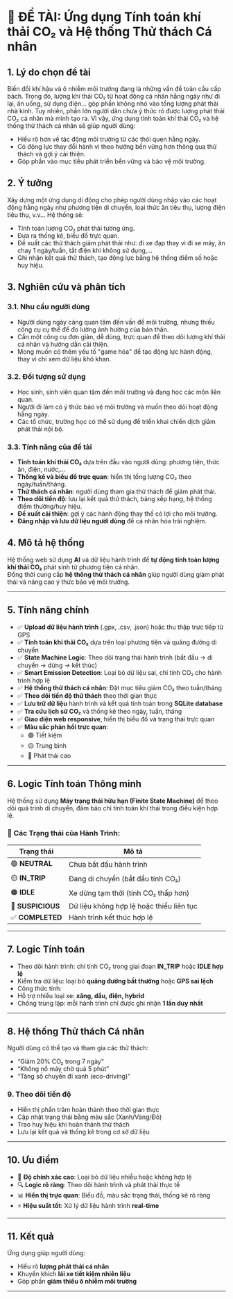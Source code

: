 
# 🌱 ĐỀ TÀI: Ứng dụng Tính toán khí thải CO₂ và Hệ thống Thử thách Cá nhân

## 1. Lý do chọn đề tài

Biến đổi khí hậu và ô nhiễm môi trường đang là những vấn đề toàn cầu cấp bách. Trong đó, lượng khí thải CO₂ từ hoạt động cá nhân hằng ngày như đi lại, ăn uống, sử dụng điện... góp phần không nhỏ vào tổng lượng phát thải nhà kính. Tuy nhiên, phần lớn người dân chưa ý thức rõ được lượng phát thải CO₂ cá nhân mà mình tạo ra. Vì vậy, ứng dụng tính toán khí thải CO₂ và hệ thống thử thách cá nhân sẽ giúp người dùng:

- Hiểu rõ hơn về tác động môi trường từ các thói quen hằng ngày.
- Có động lực thay đổi hành vi theo hướng bền vững hơn thông qua thử thách và gợi ý cải thiện.
- Góp phần vào mục tiêu phát triển bền vững và bảo vệ môi trường.

## 2. Ý tưởng

Xây dựng một ứng dụng di động cho phép người dùng nhập vào các hoạt động hằng ngày như phương tiện di chuyển, loại thức ăn tiêu thụ, lượng điện tiêu thụ, v.v... Hệ thống sẽ:

- Tính toán lượng CO₂ phát thải tương ứng.
- Đưa ra thống kê, biểu đồ trực quan.
- Đề xuất các thử thách giảm phát thải như: đi xe đạp thay vì đi xe máy, ăn chay 1 ngày/tuần, tắt điện khi không sử dụng,...
- Ghi nhận kết quả thử thách, tạo động lực bằng hệ thống điểm số hoặc huy hiệu.

## 3. Nghiên cứu và phân tích

### 3.1. Nhu cầu người dùng

- Người dùng ngày càng quan tâm đến vấn đề môi trường, nhưng thiếu công cụ cụ thể để đo lường ảnh hưởng của bản thân.
- Cần một công cụ đơn giản, dễ dùng, trực quan để theo dõi lượng khí thải cá nhân và hướng dẫn cải thiện.
- Mong muốn có thêm yếu tố "game hóa" để tạo động lực hành động, thay vì chỉ xem dữ liệu khô khan.

### 3.2. Đối tượng sử dụng

- Học sinh, sinh viên quan tâm đến môi trường và đang học các môn liên quan.
- Người đi làm có ý thức bảo vệ môi trường và muốn theo dõi hoạt động hằng ngày.
- Các tổ chức, trường học có thể sử dụng để triển khai chiến dịch giảm phát thải nội bộ.

### 3.3. Tính năng của đề tài

- **Tính toán khí thải CO₂** dựa trên đầu vào người dùng: phương tiện, thức ăn, điện, nước,...
- **Thống kê và biểu đồ trực quan**: hiển thị tổng lượng CO₂ theo ngày/tuần/tháng.
- **Thử thách cá nhân**: người dùng tham gia thử thách để giảm phát thải.
- **Theo dõi tiến độ**: lưu lại kết quả thử thách, bảng xếp hạng, hệ thống điểm thưởng/huy hiệu.
- **Đề xuất cải thiện**: gợi ý các hành động thay thế có lợi cho môi trường.
- **Đăng nhập và lưu dữ liệu người dùng** để cá nhân hóa trải nghiệm.


## 4. Mô tả hệ thống
Hệ thống web sử dụng **AI** và dữ liệu hành trình để **tự động tính toán lượng khí thải CO₂** phát sinh từ phương tiện cá nhân.  
Đồng thời cung cấp **hệ thống thử thách cá nhân** giúp người dùng giảm phát thải và nâng cao ý thức bảo vệ môi trường.

---

## 5. Tính năng chính
- ✅ **Upload dữ liệu hành trình** (.gpx, .csv, .json) hoặc thu thập trực tiếp từ GPS  
- ✅ **Tính toán khí thải CO₂** dựa trên loại phương tiện và quãng đường di chuyển  
- ✅ **State Machine Logic**: Theo dõi trạng thái hành trình (bắt đầu → di chuyển → dừng → kết thúc)  
- ✅ **Smart Emission Detection**: Loại bỏ dữ liệu sai, chỉ tính CO₂ cho hành trình hợp lệ  
- ✅ **Hệ thống thử thách cá nhân**: Đặt mục tiêu giảm CO₂ theo tuần/tháng  
- ✅ **Theo dõi tiến độ thử thách** theo thời gian thực  
- ✅ **Lưu trữ dữ liệu** hành trình và kết quả tính toán trong **SQLite database**  
- ✅ **Tra cứu lịch sử CO₂** và thống kê theo ngày, tuần, tháng  
- ✅ **Giao diện web responsive**, hiển thị biểu đồ và trạng thái trực quan  
- ✅ **Màu sắc phản hồi trực quan**:
  - 🟢 Tiết kiệm
  - 🟡 Trung bình
  - 🔴 Phát thải cao  

---

## 6. Logic Tính toán Thông minh
Hệ thống sử dụng **Máy trạng thái hữu hạn (Finite State Machine)** để theo dõi quá trình di chuyển, đảm bảo chỉ tính toán khí thải trong điều kiện hợp lệ.

### 🧠 Các Trạng thái của Hành Trình:
| Trạng thái | Mô tả |
|-------------|-------|
| 🟢 **NEUTRAL** | Chưa bắt đầu hành trình |
| 🟡 **IN_TRIP** | Đang di chuyển (bắt đầu tính CO₂) |
| 🟠 **IDLE** | Xe dừng tạm thời (tính CO₂ thấp hơn) |
| 🔴 **SUSPICIOUS** | Dữ liệu không hợp lệ hoặc thiếu liên tục |
| ✅ **COMPLETED** | Hành trình kết thúc hợp lệ |

---

## 7. Logic Tính toán
- Theo dõi hành trình: chỉ tính CO₂ trong giai đoạn **IN_TRIP** hoặc **IDLE hợp lệ**  
- Kiểm tra dữ liệu: loại bỏ **quãng đường bất thường** hoặc **GPS sai lệch**  
- Công thức tính:
- Hỗ trợ nhiều loại xe: **xăng, dầu, điện, hybrid**  
- Chống trùng lặp: mỗi hành trình chỉ được ghi nhận **1 lần duy nhất**  

---

## 8. Hệ thống Thử thách Cá nhân
Người dùng có thể tạo và tham gia các thử thách:
- “Giảm 20% CO₂ trong 7 ngày”
- “Không nổ máy chờ quá 5 phút”
- “Tăng số chuyến đi xanh (eco-driving)”

### 9. Theo dõi tiến độ
- Hiển thị phần trăm hoàn thành theo thời gian thực  
- Cập nhật trạng thái bằng màu sắc (Xanh/Vàng/Đỏ)  
- Trao huy hiệu khi hoàn thành thử thách  
- Lưu lại kết quả và thống kê trong cơ sở dữ liệu  

---

## 10. Ưu điểm
- 🎯 **Độ chính xác cao**: Loại bỏ dữ liệu nhiễu hoặc không hợp lệ  
- 🔍 **Logic rõ ràng**: Theo dõi hành trình và phát thải thực tế  
- 📊 **Hiển thị trực quan**: Biểu đồ, màu sắc trạng thái, thống kê rõ ràng  
- ⚡ **Hiệu suất tốt**: Xử lý dữ liệu hành trình **real-time**

---

## 11. Kết quả
Ứng dụng giúp người dùng:
- Hiểu rõ **lượng phát thải cá nhân**
- Khuyến khích **lái xe tiết kiệm nhiên liệu**
- Góp phần **giảm thiểu ô nhiễm môi trường**

---

